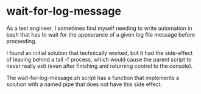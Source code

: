 # wait-for-log-message

As a test engineer, I sometimes find myself needing to write automation in bash that has to wait for the appearance of a given log file message before proceeding.

I found an initial solution that technically worked, but it had the side-effect of leaving behind a tail -f process, which would cause the parent script to never really exit (even after finishing and returning control to the console).

The wait-for-log-message.sh script has a function that implements a solution with a named pipe that does not have this side effect.
